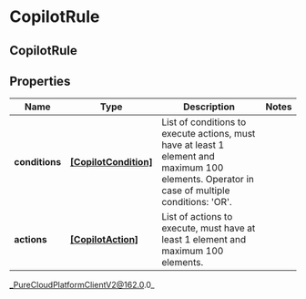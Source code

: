 # CopilotRule

## CopilotRule

## Properties

|Name | Type | Description | Notes|
|------------ | ------------- | ------------- | -------------|
| **conditions** | [**[CopilotCondition]**](CopilotCondition) | List of conditions to execute actions, must have at least 1 element and maximum 100 elements. Operator in case of multiple conditions: &#39;OR&#39;. | |
| **actions** | [**[CopilotAction]**](CopilotAction) | List of actions to execute, must have at least 1 element and maximum 100 elements. | |



_PureCloudPlatformClientV2@162.0.0_
